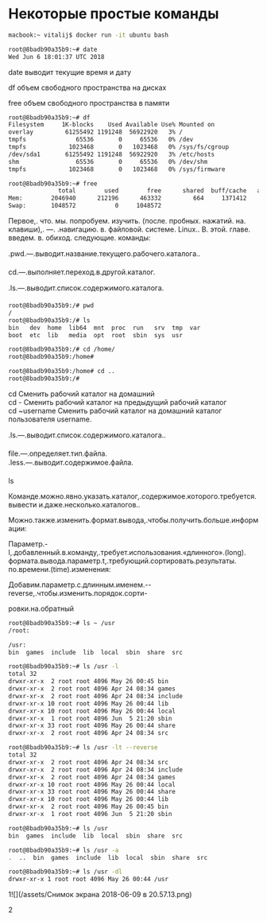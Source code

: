 # Некоторые простые команды

```bash
macbook:~ vitalij$ docker run -it ubuntu bash

root@8badb90a35b9:~# date
Wed Jun 6 18:01:37 UTC 2018
```

date выводит текущие время и дату

df объем свободного пространства на дисках

free объем свободного пространства в памяти

```bash
root@8badb90a35b9:~# df
Filesystem     1K-blocks    Used Available Use% Mounted on
overlay         61255492 1191248  56922920   3% /
tmpfs              65536       0     65536   0% /dev
tmpfs            1023468       0   1023468   0% /sys/fs/cgroup
/dev/sda1       61255492 1191248  56922920   3% /etc/hosts
shm                65536       0     65536   0% /dev/shm
tmpfs            1023468       0   1023468   0% /sys/firmware

root@8badb90a35b9:~# free
              total        used        free      shared  buff/cache   available
Mem:        2046940      212196      463332         664     1371412     1676500
Swap:       1048572           0     1048572
```

Первое,. что. мы. попробуем. изучить. \(после. пробных. нажатий. на. клавиши\),. —. .навигацию. в. файловой. системе. Linux.. В. этой. главе. введем. в. обиход. следующие. команды:

.pwd.—.выводит.название.текущего.рабочего.каталога..

cd.—.выполняет.переход.в.другой.каталог.

.ls.—.выводит.список.содержимого.каталога.

```bash
root@8badb90a35b9:/# pwd
/
root@8badb90a35b9:/# ls
bin   dev  home  lib64  mnt  proc  run   srv  tmp  var
boot  etc  lib   media  opt  root  sbin  sys  usr

root@8badb90a35b9:/# cd /home/    
root@8badb90a35b9:/home# 

root@8badb90a35b9:/home# cd ..
root@8badb90a35b9:/#
```

cd Сменить рабочий каталог на домашний  
cd - Сменить рабочий каталог на предыдущий рабочий каталог  
cd ~username Сменить рабочий каталог на домашний каталог пользователя username.

.ls.—.выводит.список.содержимого.каталога..

file.—.определяет.тип.файла.  
.less.—.выводит.содержимое.файла.

ls

Команде.можно.явно.указать.каталог,.содержимое.которого.требуется.вывести и.даже.несколько.каталогов..

Можно.также.изменить.формат.вывода,.чтобы.получить.больше.информации:

Параметр.-l,.добавленный.в.команду,.требует.использования.«длинного».\(long\). формата.вывода.параметр.t,.требующий.сортировать.результаты. по.времени.\(time\).изменения:

Добавим.параметр.с.длинным.именем.--reverse,.чтобы.изменить.порядок.сорти-

ровки.на.обратный

```bash
root@8badb90a35b9:~# ls ~ /usr
/root:

/usr:
bin  games  include  lib  local  sbin  share  src

root@8badb90a35b9:~# ls /usr -l
total 32
drwxr-xr-x  2 root root 4096 May 26 00:45 bin
drwxr-xr-x  2 root root 4096 Apr 24 08:34 games
drwxr-xr-x  2 root root 4096 Apr 24 08:34 include
drwxr-xr-x 10 root root 4096 May 26 00:44 lib
drwxr-xr-x 10 root root 4096 May 26 00:44 local
drwxr-xr-x  1 root root 4096 Jun  5 21:20 sbin
drwxr-xr-x 33 root root 4096 May 26 00:44 share
drwxr-xr-x  2 root root 4096 Apr 24 08:34 src

root@8badb90a35b9:~# ls /usr -lt --reverse
total 32
drwxr-xr-x  2 root root 4096 Apr 24 08:34 src
drwxr-xr-x  2 root root 4096 Apr 24 08:34 include
drwxr-xr-x  2 root root 4096 Apr 24 08:34 games
drwxr-xr-x 10 root root 4096 May 26 00:44 local
drwxr-xr-x 33 root root 4096 May 26 00:44 share
drwxr-xr-x 10 root root 4096 May 26 00:44 lib
drwxr-xr-x  2 root root 4096 May 26 00:45 bin
drwxr-xr-x  1 root root 4096 Jun  5 21:20 sbin

root@8badb90a35b9:~# ls /usr              
bin  games  include  lib  local  sbin  share  src

root@8badb90a35b9:~# ls /usr -a
.  ..  bin  games  include  lib  local  sbin  share  src

root@8badb90a35b9:~# ls /usr -dl
drwxr-xr-x 1 root root 4096 May 26 00:44 /usr
```



1![](/assets/Снимок экрана 2018-06-09 в 20.57.13.png)

2



